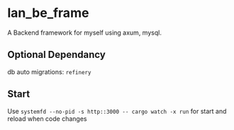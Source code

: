 # lan_be_frame

A Backend framework for myself using axum, mysql.

## Optional Dependancy

db auto migrations: `refinery`

## Start

Use `systemfd --no-pid -s http::3000 -- cargo watch -x run` for start and reload when code changes

